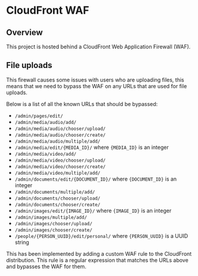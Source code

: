 # CloudFront WAF

## Overview

This project is hosted behind a CloudFront Web Application Firewall (WAF).


## File uploads

This firewall causes some issues with users who are uploading files, this means that we need to bypass the WAF on any URLs that are used for file uploads.

Below is a list of all the known URLs that should be bypassed:

- `/admin/pages/edit/`
- `/admin/media/audio/add/`
- `/admin/media/audio/chooser/upload/`
- `/admin/media/audio/chooser/create/`
- `/admin/media/audio/multiple/add/`
- `/admin/media/edit/{MEDIA_ID}/` where `{MEDIA_ID}` is an integer
- `/admin/media/video/add/`
- `/admin/media/video/chooser/upload/`
- `/admin/media/video/chooser/create/`
- `/admin/media/video/multiple/add/`
- `/admin/documents/edit/{DOCUMENT_ID}/` where `{DOCUMENT_ID}` is an integer
- `/admin/documents/multiple/add/`
- `/admin/documents/chooser/upload/`
- `/admin/documents/chooser/create/`
- `/admin/images/edit/{IMAGE_ID}/` where `{IMAGE_ID}` is an integer
- `/admin/images/multiple/add/`
- `/admin/images/chooser/upload/`
- `/admin/images/chooser/create/`
- `/people/{PERSON_UUID}/edit/personal/` where `{PERSON_UUID}` is a UUID string

This has been implemented by adding a custom WAF rule to the CloudFront distribution. This rule is a regular expression that matches the URLs above and bypasses the WAF for them.

